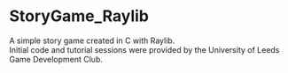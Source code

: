 # StoryGame_Raylib
A simple story game created in C with Raylib.\
Initial code and tutorial sessions were provided by the University of Leeds Game Development Club.
